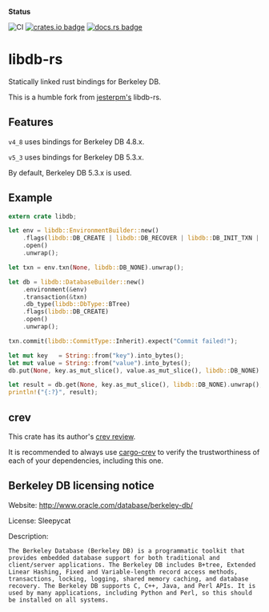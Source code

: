 **Status**

![CI](https://github.com/fishi0x01/libdb-rs/workflows/CI/badge.svg)
[![crates.io badge](https://img.shields.io/crates/v/libdb.svg)](https://crates.io/crates/libdb)
[![docs.rs badge](https://docs.rs/libdb/badge.svg)](https://docs.rs/libdb)

# libdb-rs

Statically linked rust bindings for Berkeley DB.

This is a humble fork from [jesterpm's](https://github.com/jesterpm/libdb-rs) libdb-rs.

## Features

`v4_8` uses bindings for Berkeley DB 4.8.x.

`v5_3` uses bindings for Berkeley DB 5.3.x.

By default, Berkeley DB 5.3.x is used. 

## Example

```rust
extern crate libdb;

let env = libdb::EnvironmentBuilder::new()
    .flags(libdb::DB_CREATE | libdb::DB_RECOVER | libdb::DB_INIT_TXN | libdb::DB_INIT_MPOOL)
    .open()
    .unwrap();

let txn = env.txn(None, libdb::DB_NONE).unwrap();

let db = libdb::DatabaseBuilder::new()
    .environment(&env)
    .transaction(&txn)
    .db_type(libdb::DbType::BTree)
    .flags(libdb::DB_CREATE)
    .open()
    .unwrap();

txn.commit(libdb::CommitType::Inherit).expect("Commit failed!");

let mut key   = String::from("key").into_bytes();
let mut value = String::from("value").into_bytes();
db.put(None, key.as_mut_slice(), value.as_mut_slice(), libdb::DB_NONE).expect("Put failed!");

let result = db.get(None, key.as_mut_slice(), libdb::DB_NONE).unwrap();
println!("{:?}", result);
```

## crev

This crate has its author's [crev review](https://github.com/fishi0x01/crev-proofs).

It is recommended to always use [cargo-crev](https://github.com/crev-dev/cargo-crev)
to verify the trustworthiness of each of your dependencies, including this one.

## Berkeley DB licensing notice

Website: http://www.oracle.com/database/berkeley-db/

License: Sleepycat

Description:
```
The Berkeley Database (Berkeley DB) is a programmatic toolkit that
provides embedded database support for both traditional and
client/server applications. The Berkeley DB includes B+tree, Extended
Linear Hashing, Fixed and Variable-length record access methods,
transactions, locking, logging, shared memory caching, and database
recovery. The Berkeley DB supports C, C++, Java, and Perl APIs. It is
used by many applications, including Python and Perl, so this should
be installed on all systems.
```

